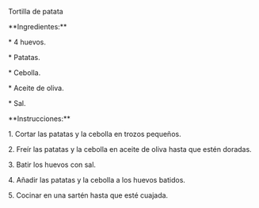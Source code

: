 Tortilla de patata

\*\*Ingredientes:\*\*

\* 4 huevos.

\* Patatas.

\* Cebolla.

\* Aceite de oliva.

\* Sal.

\*\*Instrucciones:\*\*

1\. Cortar las patatas y la cebolla en trozos pequeños.

2\. Freír las patatas y la cebolla en aceite de oliva hasta que estén doradas.

3\. Batir los huevos con sal.

4\. Añadir las patatas y la cebolla a los huevos batidos.

5\. Cocinar en una sartén hasta que esté cuajada.

